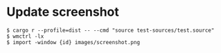 # Update screenshot
```
$ cargo r --profile=dist -- --cmd "source test-sources/test.source"
$ wmctrl -lx
$ import -window {id} images/screenshot.png
```
